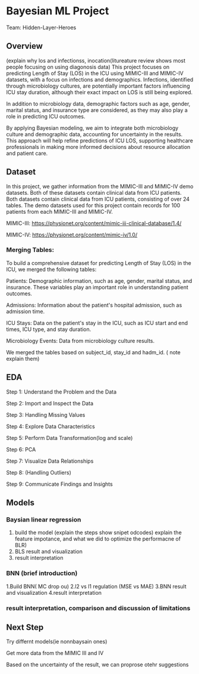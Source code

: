 # Bayesian ML Project
Team: Hidden-Layer-Heroes 

## Overview
(explain why los   and infectionss, inocation(litureature review shows most people focusing on using diagonosis data)
This project focuses on predicting Length of Stay (LOS) in the ICU using MIMIC-III and MIMIC-IV datasets, with a focus on infections and demographics. Infections, identified through microbiology cultures, are potentially important factors influencing ICU stay duration, although their exact impact on LOS is still being explored.

In addition to microbiology data, demographic factors such as age, gender, marital status, and insurance type are considered, as they may also play a role in predicting ICU outcomes.

By applying Bayesian modeling, we aim to integrate both microbiology culture and demographic data, accounting for uncertainty in the results. This approach will help refine predictions of ICU LOS, supporting healthcare professionals in making more informed decisions about resource allocation and patient care.

## Dataset
In this project, we gather information from the MIMIC-III and MIMIC-IV demo datasets. Both of these datasets contain clinical data from ICU patients. Both datasets contain clinical data from ICU patients, consisting of over 24 tables. The demo datasets used for this project contain records for 100 patients from each MIMIC-III and MIMIC-IV. 

MIMIC-III: https://physionet.org/content/mimic-iii-clinical-database/1.4/

MIMIC-IV: https://physionet.org/content/mimic-iv/1.0/


### Merging Tables:

To build a comprehensive dataset for predicting Length of Stay (LOS) in the ICU, we merged the following tables:

Patients: Demographic information, such as age, gender, marital status, and insurance. These variables play an important role in understanding patient outcomes.

Admissions: Information about the patient's hospital admission, such as admission time.

ICU Stays: Data on the patient's stay in the ICU, such as ICU start and end times, ICU type, and stay duration.

Microbiology Events: Data from microbiology culture results.

We merged the tables based on subject_id, stay_id and hadm_id.  ( note explain them)

## EDA
Step 1: Understand the Problem and the Data

Step 2: Import and Inspect the Data

Step 3: Handling Missing Values

Step 4: Explore Data Characteristics

Step 5: Perform Data Transformation(log and scale)

Step 6: PCA  

Step 7: Visualize Data Relationships

Step 8: (Handling Outliers)

Step 9: Communicate Findings and Insights


## Models

### Baysian linear regression

1. build the model (explain the steps show snipet odcodes) explain the feature impotance, and what we did to optimize the performacne of BLR)
2. BLS result and visualization
3. result interpretation

### BNN (brief introduction)


1.Build BNN( MC drop ou)
2.l2 vs l1 regulation (MSE vs MAE)
3.BNN result and visualization
4.result interpretation

### result interpretation, comparison and discussion of limitations

## Next Step
 Try differnt models(ie  nonnbaysain ones)
 
 Get more data from the MIMIC III and IV

 Based on the uncertainty of the result, we can proprose otehr suggestions
 
 










